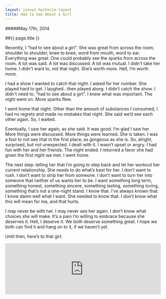 ```yaml
---
layout: jonnys-hysteria-layout
title: Had to See About a Girl
---
```

#####May 17th, 2014

##{{ page.title }}

Recently, I “had to see about a girl”. She was great from across the room, shoulder to shoulder, knee to knee, word from mouth, word to ear. Everything was great. One could probably see the sparks from across the room. A lot was said. A lot was discussed. A lot was mutual. I didn't take her home. I didn't want to, not that night. She’s worth more. Hell, I’m worth more.

I had a show I wanted to catch that night. I asked for her number. She played hard to get. I laughed...then played along. I didn’t catch the show. I didn't need to. “had to see about a girl”. I knew what was important. The night went on. More sparks flew.

I went home that night. Other than the amount of substances I consumed, I had no regrets and made no mistakes that night. She said we’d see each other again. So, I waited.

Eventually, I saw her again, as she said. It was good. I’m glad I saw her. More things were discussed. More things were learned. She is taken. I was a fool to not see that in the first place, as gorgeous as she is. So, alright, surprised, but not unexpected. I dealt with it. I wasn’t upset or angry. I had fun with her and her friends. The night ended. I returned a favor she had given the first night we met. I went home.

The next step: telling her that I’m going to step back and let her workout her current relationship. She needs to do what’s best for her. I don’t want to rush. I don’t want to strip her from someone. I don’t want to turn her into someone that neither of us wants her to be. I want something long term, something honest, something sincere, something lasting, something loving, something that’s not a one-night stand. I know that. I’ve always known that. I know damn well what I want. She needed to know that. I don’t know what this will mean for me, and that hurts.

I may never be with her. I may never see her again. I don’t know what choices she will make. It’s a pain I’m willing to embrace because she deserves it. Hell, I deserve it. We both deserve something great. I hope we both can find it and hang on to it, if we haven’t yet.

Until then, here’s to that girl.


<iframe width="100%" height="166" scrolling="no" frameborder="no" src="https://w.soundcloud.com/player/?url=https%3A//api.soundcloud.com/tracks/127785661&amp;color=00aabb&amp;auto_play=false&amp;hide_related=false&amp;show_artwork=false"></iframe>